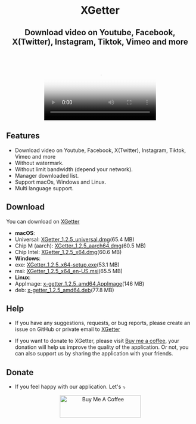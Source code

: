 <h1 align="center"> XGetter </h1>
<h2 align="center"> Download video on Youtube, Facebook, X(Twitter), Instagram, Tiktok, Vimeo and more </h2>
<br/>
<p align="center">
<video src="https://github.com/user-attachments/assets/58aa9edd-f701-4904-8088-2c97094848e4" controls poster="https://github.com/user-attachments/assets/74b83224-43ec-401f-bc0b-46ea2ce600bb">
</video>
</p>

## Features

- Download video on Youtube, Facebook, X(Twitter), Instagram, Tiktok, Vimeo and more
- Without watermark.
- Without limit bandwidth (depend your network).
- Manager downloaded list.
- Support macOs, Windows and Linux.
- Multi language support.

## Download


You can download on [XGetter](https://xgetter.com/)


- **macOS**:
- Universal:  [XGetter_1.2.5_universal.dmg](https://github.com/xgetter-team/xgetter/releases/download/1.2.5/XGetter_1.2.5_universal.dmg)(65.4 MB)
- Chip M (aarch): [XGetter_1.2.5_aarch64.dmg](https://github.com/xgetter-team/xgetter/releases/download/1.2.5/XGetter_1.2.5_aarch64.dmg)(60.5 MB)
- Chip Intel: [XGetter_1.2.5_x64.dmg](https://github.com/xgetter-team/xgetter/releases/download/1.2.5/XGetter_1.2.5_x64.dmg)(60.6 MB)
- **Windows**:
- exe: [XGetter_1.2.5_x64-setup.exe](https://github.com/xgetter-team/xgetter/releases/download/1.2.5/XGetter_1.2.5_x64-setup.exe)(53.1 MB)
- msi: [XGetter_1.2.5_x64_en-US.msi](https://github.com/xgetter-team/xgetter/releases/download/1.2.5/XGetter_1.2.5_x64_en-US.msi)(65.5 MB)
- **Linux**:
- AppImage: [x-getter_1.2.5_amd64.AppImage](https://github.com/xgetter-team/xgetter/releases/download/1.2.5/x-getter_1.2.5_amd64.AppImage)(146 MB)
- deb: [x-getter_1.2.5_amd64.deb](https://github.com/xgetter-team/xgetter/releases/download/1.2.5/x-getter_1.2.5_amd64.deb)(77.8 MB)

## Help

- If you have any suggestions, requests, or bug reports, please create an issue on GitHub or private email to [XGetter](mailto:admin@xgetter.com)

- If you want to donate to XGetter, please visit [Buy me a coffee](https://buymeacoffee.com/tdcvtt?utm_source=Xgetter_web), your donation will help us improve the quality of the application. Or not, you can also support us by sharing the application with your friends.

## Donate

- If you feel happy with our application. Let's ⤵
<p align="Center">
<a href="https://www.buymeacoffee.com/tdcvtt" target="_blank"><img src="https://cdn.buymeacoffee.com/buttons/v2/default-yellow.png" alt="Buy Me A Coffee" style="height: 60px !important;width: 217px !important;" ></a>
</p>
